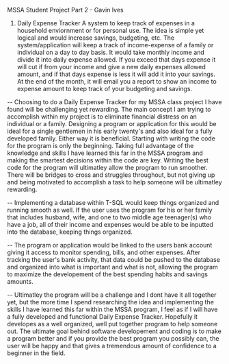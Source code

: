 MSSA Student Project Part 2 - Gavin Ives 

1. Daily Expense Tracker
A system to keep track of expenses in a household enviornment or for personal use. The idea is simple yet logical and would increase savings, budgeting, etc. The system/application will keep a track of income-expense of a family or individual on a day to day basis. It would take monthly income and divide it into daily expense allowed. If you exceed that days expense it will cut if from your income and give a new daily expenses allowed amount, and if that days expense is less it will add it into your savings. At the end of the month, it will email you a report to show an income to expense amount to keep track of your budgeting and savings. 

-- Choosing to do a Daily Expense Tracker for my MSSA class project I have found will be challenging yet rewarding. The main concept I am trying to accomplish within my project is to eliminate financial distress on an individual or a family. Designing a program or application for this would be ideal for a single gentlemen in his early twenty's and also ideal for a fully developed family. Either way it is beneficial. Starting with writing the code for the program is only the beginning. Taking full advantage of the knowledge and skills I have learned this far in the MSSA program and making the smartest decisions within the code are key. Writing the best code for the program will ultimatley allow the program to run smoother. There will be bridges to cross and struggles throughout, but not giving up and being motivated to accomplish a task to help someone will be ultimatley rewarding. 

-- Implementing a database within T-SQL would keep things organized and running smooth as well. If the user uses the program for his or her family that includes husband, wife, and one to two middle age teenager(s) who have a job, all of their income and expenses would be able to be inputted into the database, keeping things organized. 

-- The program or application would be linked to the users bank account giving it access to monitor spending, bills, and other expenses. After tracking the user's bank activity, that data could be pushed to the database and organized into what is important and what is not, allowing the program to maximize the developement of the best spending habits and savings amounts. 

-- Ultimatley the program will be a challenge and I dont have it all together yet, but the more time I spend researching the idea and implementing the skills I have learned this far within the MSSA program, I feel as if I will have a fully developed and functional Daily Expense Tracker. Hopefully it developes as a well organized, well put together program to help someone out. The ultimate goal behind software developement and coding is to make a program better and if you provide the best program you possibly can, the user will be happy and that gives a tremendous amount of confidence to a beginner in the field. 
